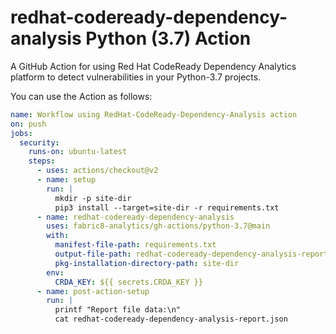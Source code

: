# redhat-codeready-dependency-analysis Python (3.7)  Action

A GitHub Action for using Red Hat CodeReady Dependency Analytics platform to detect vulnerabilities in your Python-3.7 projects.

You can use the Action as follows:

```yaml
name: Workflow using RedHat-CodeReady-Dependency-Analysis action
on: push
jobs:
  security:
    runs-on: ubuntu-latest
    steps:
      - uses: actions/checkout@v2
      - name: setup
        run: |
          mkdir -p site-dir
          pip3 install --target=site-dir -r requirements.txt      
      - name: redhat-codeready-dependency-analysis
        uses: fabric8-analytics/gh-actions/python-3.7@main
        with:
          manifest-file-path: requirements.txt
          output-file-path: redhat-codeready-dependency-analysis-report.json
          pkg-installation-directory-path: site-dir
        env:
          CRDA_KEY: ${{ secrets.CRDA_KEY }}
      - name: post-action-setup
        run: |
          printf "Report file data:\n"
          cat redhat-codeready-dependency-analysis-report.json
```

